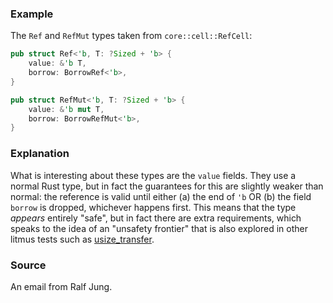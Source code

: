 ### Example

The `Ref` and `RefMut` types taken from `core::cell::RefCell`:

```rust
pub struct Ref<'b, T: ?Sized + 'b> {
    value: &'b T,
    borrow: BorrowRef<'b>,
}

pub struct RefMut<'b, T: ?Sized + 'b> {
    value: &'b mut T,
    borrow: BorrowRefMut<'b>,
}
```

### Explanation

What is interesting about these types are the `value` fields. They use
a normal Rust type, but in fact the guarantees for this are slightly
weaker than normal: the reference is valid until either (a) the end of
`'b` OR (b) the field `borrow` is dropped, whichever happens
first. This means that the type *appears* entirely "safe", but in fact
there are extra requirements, which speaks to the idea of an "unsafety
frontier" that is also explored in other litmus tests such as
[usize_transfer][].

### Source

An email from Ralf Jung.

[usize_transfer]: usize_transfer.md
